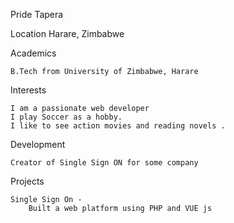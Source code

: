 Pride Tapera

Location
Harare, Zimbabwe

Academics

    B.Tech from University of Zimbabwe, Harare

Interests

    I am a passionate web developer
    I play Soccer as a hobby.
    I like to see action movies and reading novels .

Development

    Creator of Single Sign ON for some company

Projects

    Single Sign On - 
        Built a web platform using PHP and VUE js 

